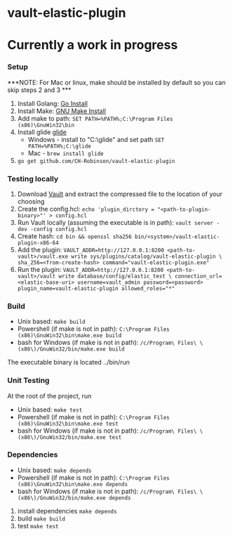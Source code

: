 # vault-elastic-plugin

# Currently a work in progress

### Setup

***NOTE: For Mac or linux, make should be installed by default so you can skip steps 2 and 3 ***

1. Install Golang: [Go Install](https://golang.org/doc/install)
2. Install Make: [GNU Make Install](http://gnuwin32.sourceforge.net/packages/make.htm)
3. Add make to path: ```SET PATH=%PATH%;C:\Program Files (x86)\GnuWin32\bin```
4. Install glide [glide](https://github.com/Masterminds/glide)
    - Windows - install to "C:\glide" and set path ```SET PATH=%PATH%;C:\glide```
    - Mac - ```brew install glide```
5. ```go get github.com/CH-Robinson/vault-elastic-plugin```

### Testing locally

1. Download [Vault](https://www.vaultproject.io/downloads.html) and extract the compressed file to the location of your choosing
2. Create the config.hcl: ```echo 'plugin_dirctory = "<path-to-plugin-binary>"' > config.hcl```
3. Run Vault locally (assuming the executable is in path): ```vault server -dev -config config.hcl```
4. Create hash: ```cd bin && openssl sha256 bin/<system>/vault-elastic-plugin-x86-64```
5. Add the plugin: ```VAULT_ADDR=http://127.0.0.1:8200 <path-to-vault>/vault.exe write sys/plugins/catalog/vault-elastic-plugin \ sha_256=<from-create-hash> command="vault-elastic-plugin.exe"```
6. Run the plugin: ```VAULT_ADDR=http://127.0.0.1:8200 <path-to-vault>/vault write database/config/elastic_test \ connection_url=<elastic-base-uri> username=vault_admin password=<password> plugin_name=vault-elastic-plugin allowed_roles="*"```

### Build

- Unix based: ```make build```
- Powershell (if make is not in path): ```C:\Program Files (x86)\GnuWin32\bin\make.exe build```
- bash for Windows (if make is not in path): ```/c/Program\ Files\ \(x86\)/GnuWin32/bin/make.exe build```

The executable binary is located ../bin/run

### Unit Testing

At the root of the project, run 
- Unix based: ```make test```
- Powershell (if make is not in path): ```C:\Program Files (x86)\GnuWin32\bin\make.exe test```
- bash for Windows (if make is not in path): ```/c/Program\ Files\ \(x86\)/GnuWin32/bin/make.exe test```

### Dependencies

- Unix based: ```make depends```
- Powershell (if make is not in path): ```C:\Program Files (x86)\GnuWin32\bin\make.exe depends```
- bash for Windows (if make is not in path): ```/c/Program\ Files\ \(x86\)/GnuWin32/bin/make.exe depends```

1. install dependencies
```make depends```
2. build
```make build```
3. test
```make test```

